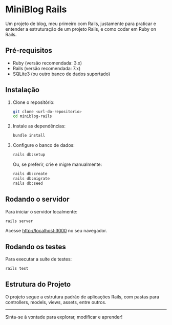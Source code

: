 # MiniBlog Rails

Um projeto de blog, meu primeiro com Rails, justamente para praticar e entender a estruturação de um projeto Rails, e como codar em Ruby on Rails.

## Pré-requisitos

- Ruby (versão recomendada: 3.x)
- Rails (versão recomendada: 7.x)
- SQLite3 (ou outro banco de dados suportado)

## Instalação

1. Clone o repositório:
	```bash
	git clone <url-do-repositorio>
	cd miniblog-rails
	```

2. Instale as dependências:
	```bash
	bundle install
	```

3. Configure o banco de dados:
	```bash
	rails db:setup
	```
	Ou, se preferir, crie e migre manualmente:
	```bash
	rails db:create
	rails db:migrate
	rails db:seed
	```

## Rodando o servidor

Para iniciar o servidor localmente:

```bash
rails server
```

Acesse [http://localhost:3000](http://localhost:3000) no seu navegador.

## Rodando os testes

Para executar a suíte de testes:

```bash
rails test
```

## Estrutura do Projeto

O projeto segue a estrutura padrão de aplicações Rails, com pastas para controllers, models, views, assets, entre outros.

---

Sinta-se à vontade para explorar, modificar e aprender!